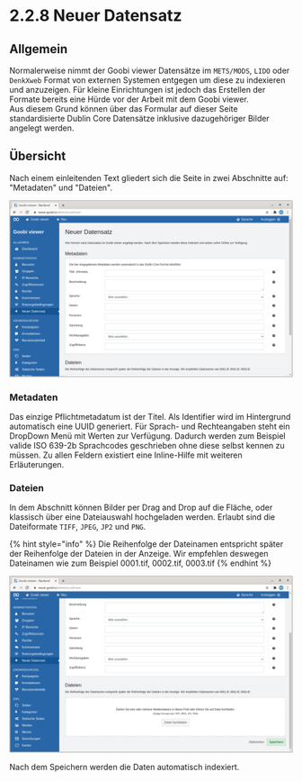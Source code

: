 # 2.2.8 Neuer Datensatz

## Allgemein

Normalerweise nimmt der Goobi viewer Datensätze im `METS/MODS`, `LIDO` oder `DenkXweb` Format von externen Systemen entgegen um diese zu indexieren und anzuzeigen. Für kleine Einrichtungen ist jedoch das Erstellen der Formate bereits eine Hürde vor der Arbeit mit dem Goobi viewer.   
Aus diesem Grund können über das Formular auf dieser Seite standardisierte Dublin Core Datensätze inklusive dazugehöriger Bilder angelegt werden.

## Übersicht

Nach einem einleitenden Text gliedert sich die Seite in zwei Abschnitte auf: "Metadaten" und "Dateien".

![Abschnitt &quot;Metadaten&quot;](../../../.gitbook/assets/5.2.8_de_neuerdatensatz1.png)

### Metadaten

Das einzige Pflichtmetadatum ist der Titel. Als Identifier wird im Hintergrund automatisch eine UUID generiert. Für Sprach- und Rechteangaben steht ein DropDown Menü mit Werten zur Verfügung. Dadurch werden zum Beispiel valide ISO 639-2b Sprachcodes geschrieben ohne diese selbst kennen zu müssen. Zu allen Feldern existiert eine Inline-Hilfe mit weiteren Erläuterungen.

### Dateien

In dem Abschnitt können Bilder per Drag and Drop auf die Fläche, oder klassisch über eine Dateiauswahl hochgeladen werden. Erlaubt sind die Dateiformate `TIFF`, `JPEG`, `JP2` und `PNG`. 

{% hint style="info" %}
Die Reihenfolge der Dateinamen entspricht später der Reihenfolge der Dateien in der Anzeige. Wir empfehlen deswegen Dateinamen wie zum Beispiel 0001.tif, 0002.tif, 0003.tif
{% endhint %}

![Abschnitt &quot;Dateien&quot;](../../../.gitbook/assets/5.2.8_de_neuerdatensatz2.png)

Nach dem Speichern werden die Daten automatisch indexiert.

